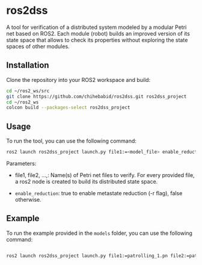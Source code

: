 # ros2dss
A tool for verification of a distributed system modeled by a modular Petri net based on ROS2. Each module (robot) builds an improved version of its state space that allows to check its properties without exploring the state spaces of other modules. 


## **Installation**

Clone the repository into your ROS2 workspace and build:

```bash
cd ~/ros2_ws/src
git clone https://github.com/chihebabid/ros2dss.git ros2dss_project
cd ~/ros2_ws
colcon build --packages-select ros2dss_project
```

## **Usage**
To run the tool, you can use the following command:

```bash
ros2 launch ros2dss_project launch.py file1:=<model_file> enable_reduction:=true
```

Parameters:

- file1, file2, ...,: Name(s) of Petri net files to verify. For every provided file, a ros2 node is created to build its distributed state space.

- `enable_reduction`: true to enable metastate reduction (-r flag), false otherwise.

## **Example**
To run the example provided in the `models` folder, you can use the following command:
```bash

ros2 launch ros2dss_project launch.py file1:=patrolling_1.pn file2:=patrolling_2.pn file3:=patrolling_3.pn enable_reduction:=true
```